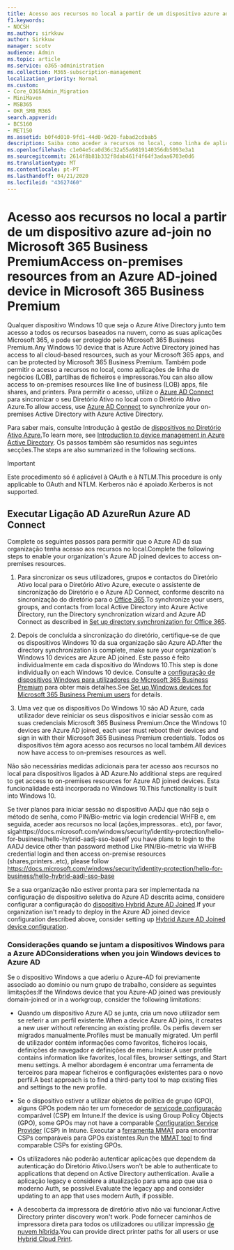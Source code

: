 ```yaml
---
title: Acesso aos recursos no local a partir de um dispositivo azure ad-join no Microsoft 365 Business
f1.keywords:
- NOCSH
ms.author: sirkkuw
author: Sirkkuw
manager: scotv
audience: Admin
ms.topic: article
ms.service: o365-administration
ms.collection: M365-subscription-management
localization_priority: Normal
ms.custom:
- Core_O365Admin_Migration
- MiniMaven
- MSB365
- OKR_SMB_M365
search.appverid:
- BCS160
- MET150
ms.assetid: b0f4d010-9fd1-44d0-9d20-fabad2cdbab5
description: Saiba como aceder a recursos no local, como linha de aplicações de negócios, partilhas de ficheiros e impressoras de um dispositivo Azure Ative Directory que se juntou ao Windows 10.
ms.openlocfilehash: c1e04e5ca0d36c32a55a9819140356db5093e3a1
ms.sourcegitcommit: 2614f8b81b332f8dab461f4f64f3adaa6703e0d6
ms.translationtype: MT
ms.contentlocale: pt-PT
ms.lasthandoff: 04/21/2020
ms.locfileid: "43627460"
---
```

# <a name="access-on-premises-resources-from-an-azure-ad-joined-device-in-microsoft-365-business-premium"></a><span data-ttu-id="2477b-103">Acesso aos recursos no local a partir de um dispositivo azure ad-join no Microsoft 365 Business Premium</span><span class="sxs-lookup"><span data-stu-id="2477b-103">Access on-premises resources from an Azure AD-joined device in Microsoft 365 Business Premium</span></span>

<span data-ttu-id="2477b-104">Qualquer dispositivo Windows 10 que seja o Azure Ative Directory junto tem acesso a todos os recursos baseados na nuvem, como as suas aplicações Microsoft 365, e pode ser protegido pelo Microsoft 365 Business Premium.</span><span class="sxs-lookup"><span data-stu-id="2477b-104">Any Windows 10 device that is Azure Active Directory joined has access to all cloud-based resources, such as your Microsoft 365 apps, and can be protected by Microsoft 365 Business Premium.</span></span> <span data-ttu-id="2477b-105">Também pode permitir o acesso a recursos no local, como aplicações de linha de negócios (LOB), partilhas de ficheiros e impressoras.</span><span class="sxs-lookup"><span data-stu-id="2477b-105">You can also allow access to on-premises resources like line of business (LOB) apps, file shares, and printers.</span></span> <span data-ttu-id="2477b-106">Para permitir o acesso, utilize o [Azure AD Connect](https://docs.microsoft.com/azure/active-directory/connect/active-directory-aadconnect) para sincronizar o seu Diretório Ativo no local com o Diretório Ativo Azure.</span><span class="sxs-lookup"><span data-stu-id="2477b-106">To allow access, use [Azure AD Connect](https://docs.microsoft.com/azure/active-directory/connect/active-directory-aadconnect) to synchronize your on-premises Active Directory with Azure Active Directory.</span></span> 

<span data-ttu-id="2477b-107">Para saber mais, consulte Introdução à gestão de [dispositivos no Diretório Ativo Azure.](https://docs.microsoft.com/azure/active-directory/device-management-introduction)</span><span class="sxs-lookup"><span data-stu-id="2477b-107">To learn more, see [Introduction to device management in Azure Active Directory](https://docs.microsoft.com/azure/active-directory/device-management-introduction).</span></span>
<span data-ttu-id="2477b-108">Os passos também são resumidos nas seguintes secções.</span><span class="sxs-lookup"><span data-stu-id="2477b-108">The steps are also summarized in the following sections.</span></span>

> [!IMPORTANT]
> <span data-ttu-id="2477b-109">Este procedimento só é aplicável à OAuth e à NTLM.</span><span class="sxs-lookup"><span data-stu-id="2477b-109">This procedure is only applicable to OAuth and NTLM.</span></span> <span data-ttu-id="2477b-110">Kerberos não é apoiado.</span><span class="sxs-lookup"><span data-stu-id="2477b-110">Kerberos is not supported.</span></span>
 
## <a name="run-azure-ad-connect"></a><span data-ttu-id="2477b-111">Executar Ligação AD Azure</span><span class="sxs-lookup"><span data-stu-id="2477b-111">Run Azure AD Connect</span></span>

<span data-ttu-id="2477b-112">Complete os seguintes passos para permitir que o Azure AD da sua organização tenha acesso aos recursos no local.</span><span class="sxs-lookup"><span data-stu-id="2477b-112">Complete the following steps to enable your organization's Azure AD joined devices to access on-premises resources.</span></span>
  
1. <span data-ttu-id="2477b-113">Para sincronizar os seus utilizadores, grupos e contactos do Diretório Ativo local para o Diretório Ativo Azure, execute o assistente de sincronização do Diretório e o Azure AD Connect, conforme descrito na sincronização do diretório para o [Office 365](https://support.office.com/article/1b3b5318-6977-42ed-b5c7-96fa74b08846).</span><span class="sxs-lookup"><span data-stu-id="2477b-113">To synchronize your users, groups, and contacts from local Active Directory into Azure Active Directory, run the Directory synchronization wizard and Azure AD Connect as described in [Set up directory synchronization for Office 365](https://support.office.com/article/1b3b5318-6977-42ed-b5c7-96fa74b08846).</span></span>
    
2. <span data-ttu-id="2477b-114">Depois de concluída a sincronização do diretório, certifique-se de que os dispositivos Windows 10 da sua organização são Azure AD.</span><span class="sxs-lookup"><span data-stu-id="2477b-114">After the directory synchronization is complete, make sure your organization's Windows 10 devices are Azure AD joined.</span></span> <span data-ttu-id="2477b-115">Este passo é feito individualmente em cada dispositivo do Windows 10.</span><span class="sxs-lookup"><span data-stu-id="2477b-115">This step is done individually on each Windows 10 device.</span></span> <span data-ttu-id="2477b-116">Consulte a [configuração de dispositivos Windows para utilizadores do Microsoft 365 Business Premium](set-up-windows-devices.md) para obter mais detalhes.</span><span class="sxs-lookup"><span data-stu-id="2477b-116">See [Set up Windows devices for Microsoft 365 Business Premium users](set-up-windows-devices.md) for details.</span></span> 
    
3. <span data-ttu-id="2477b-117">Uma vez que os dispositivos Do Windows 10 são AD Azure, cada utilizador deve reiniciar os seus dispositivos e iniciar sessão com as suas credenciais Microsoft 365 Business Premium.</span><span class="sxs-lookup"><span data-stu-id="2477b-117">Once the Windows 10 devices are Azure AD joined, each user must reboot their devices and sign in with their Microsoft 365 Business Premium credentials.</span></span> <span data-ttu-id="2477b-118">Todos os dispositivos têm agora acesso aos recursos no local também.</span><span class="sxs-lookup"><span data-stu-id="2477b-118">All devices now have access to on-premises resources as well.</span></span>
    
<span data-ttu-id="2477b-119">Não são necessárias medidas adicionais para ter acesso aos recursos no local para dispositivos ligados à AD Azure.</span><span class="sxs-lookup"><span data-stu-id="2477b-119">No additional steps are required to get access to on-premises resources for Azure AD joined devices.</span></span> <span data-ttu-id="2477b-120">Esta funcionalidade está incorporada no Windows 10.</span><span class="sxs-lookup"><span data-stu-id="2477b-120">This functionality is built into Windows 10.</span></span> 

<span data-ttu-id="2477b-121">Se tiver planos para iniciar sessão no dispositivo AADJ que não seja o método de senha, como PIN/Bio-metric via login credencial WHFB e, em seguida, aceder aos recursos no local (ações,impressoras.. etc), por favor, sigahttps://docs.microsoft.com/windows/security/identity-protection/hello-for-business/hello-hybrid-aadj-sso-base</span><span class="sxs-lookup"><span data-stu-id="2477b-121">If you have plans to login to the AADJ device other than password method Like PIN/Bio-metric via WHFB credential login and then access on-premise resources (shares,printers..etc), please follow https://docs.microsoft.com/windows/security/identity-protection/hello-for-business/hello-hybrid-aadj-sso-base</span></span>
  
<span data-ttu-id="2477b-122">Se a sua organização não estiver pronta para ser implementada na configuração de dispositivo seletiva do Azure AD descrita acima, considere configurar a configuração do [dispositivo Hybrid Azure AD Joined](manage-windows-devices.md).</span><span class="sxs-lookup"><span data-stu-id="2477b-122">If your organization isn't ready to deploy in the Azure AD joined device configuration described above, consider setting up [Hybrid Azure AD Joined device configuration](manage-windows-devices.md).</span></span>
  
### <a name="considerations-when-you-join-windows-devices-to-azure-ad"></a><span data-ttu-id="2477b-123">Considerações quando se juntam a dispositivos Windows para a Azure AD</span><span class="sxs-lookup"><span data-stu-id="2477b-123">Considerations when you join Windows devices to Azure AD</span></span>

<span data-ttu-id="2477b-124">Se o dispositivo Windows a que aderiu o Azure-AD foi previamente associado ao domínio ou num grupo de trabalho, considere as seguintes limitações:</span><span class="sxs-lookup"><span data-stu-id="2477b-124">If the Windows device that you Azure-AD joined was previously domain-joined or in a workgroup, consider the following limitations:</span></span>
  
- <span data-ttu-id="2477b-125">Quando um dispositivo Azure AD se junta, cria um novo utilizador sem se referir a um perfil existente.</span><span class="sxs-lookup"><span data-stu-id="2477b-125">When a device Azure AD joins, it creates a new user without referencing an existing profile.</span></span> <span data-ttu-id="2477b-126">Os perfis devem ser migrados manualmente.</span><span class="sxs-lookup"><span data-stu-id="2477b-126">Profiles must be manually migrated.</span></span> <span data-ttu-id="2477b-127">Um perfil de utilizador contém informações como favoritos, ficheiros locais, definições de navegador e definições de menu Iniciar.</span><span class="sxs-lookup"><span data-stu-id="2477b-127">A user profile contains information like favorites, local files, browser settings, and Start menu settings.</span></span> <span data-ttu-id="2477b-128">A melhor abordagem é encontrar uma ferramenta de terceiros para mapear ficheiros e configurações existentes para o novo perfil.</span><span class="sxs-lookup"><span data-stu-id="2477b-128">A best approach is to find a third-party tool to map existing files and settings to the new profile.</span></span>

- <span data-ttu-id="2477b-129">Se o dispositivo estiver a utilizar objetos de política de grupo (GPO), alguns GPOs podem não ter um fornecedor de [serviçode configuração](https://docs.microsoft.com/windows/configuration/provisioning-packages/how-it-pros-can-use-configuration-service-providers) comparável (CSP) em Intune.</span><span class="sxs-lookup"><span data-stu-id="2477b-129">If the device is using Group Policy Objects (GPO), some GPOs may not have a comparable [Configuration Service Provider](https://docs.microsoft.com/windows/configuration/provisioning-packages/how-it-pros-can-use-configuration-service-providers) (CSP) in Intune.</span></span> <span data-ttu-id="2477b-130">Executar a [ferramenta MMAT](https://www.microsoft.com/download/details.aspx?id=45520) para encontrar CSPs comparáveis para GPOs existentes.</span><span class="sxs-lookup"><span data-stu-id="2477b-130">Run the [MMAT tool](https://www.microsoft.com/download/details.aspx?id=45520) to find comparable CSPs for existing GPOs.</span></span>

- <span data-ttu-id="2477b-131">Os utilizadores não poderão autenticar aplicações que dependem da autenticação do Diretório Ativo.</span><span class="sxs-lookup"><span data-stu-id="2477b-131">Users won't be able to authenticate to applications that depend on Active Directory authentication.</span></span> <span data-ttu-id="2477b-132">Avalie a aplicação legacy e considere a atualização para uma app que usa o moderno Auth, se possível.</span><span class="sxs-lookup"><span data-stu-id="2477b-132">Evaluate the legacy app and consider updating to an app that uses modern Auth, if possible.</span></span>

- <span data-ttu-id="2477b-133">A descoberta da impressora de diretório ativo não vai funcionar.</span><span class="sxs-lookup"><span data-stu-id="2477b-133">Active Directory printer discovery won't work.</span></span> <span data-ttu-id="2477b-134">Pode fornecer caminhos de impressora direta para todos os utilizadores ou utilizar impressão [de nuvem híbrida](https://docs.microsoft.com/windows-server/administration/hybrid-cloud-print/hybrid-cloud-print-deploy).</span><span class="sxs-lookup"><span data-stu-id="2477b-134">You can provide direct printer paths for all users or use [Hybrid Cloud Print](https://docs.microsoft.com/windows-server/administration/hybrid-cloud-print/hybrid-cloud-print-deploy).</span></span>
